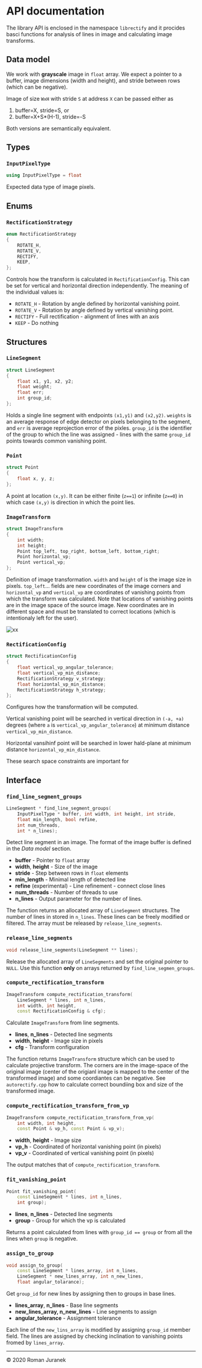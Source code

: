 # API documentation

The library API is enclosed in the namespace `librectify` and it procides basci functions for analysis of lines in image and calculating image transforms.

## Data model

We work with **grayscale** image in `float` array. We expect a pointer to a buffer, image dimensions (width and height), and stride between rows (which can be negative).

Image of size `WxH` with stride `S` at address `X` can be passed either as
1. buffer=X, stride=S, or
2. buffer=X+S*(H-1), stride=-S

Both versions are semantically equivalent.

## Types

### `InputPixelType`

```c++
using InputPixelType = float
```

Expected data type of image pixels.

## Enums

### `RectificationStrategy`

```c++
enum RectificationStrategy
{
    ROTATE_H,
    ROTATE_V,
    RECTIFY,
    KEEP,
};
```

Controls how the transform is calculated in `RectificationConfig`. This can be set for vertical and horizontal direction independently. The meaning of the individual values is:

* `ROTATE_H` - Rotation by angle defined by horizontal vanishing point.
* `ROTATE_V` - Rotation by angle defined by vertical vanishing point.
* `RECTIFY` - Full rectification - alignment of lines with an axis
* `KEEP` - Do nothing

## Structures

### `LineSegment`
```c++
struct LineSegment
{
    float x1, y1, x2, y2;
    float weight;
    float err;
    int group_id;
};
```

Holds a single line segment with endpoints `(x1,y1)` and `(x2,y2)`. `weights` is an average response of edge detector on pixels belonging to the segment, and `err` is average reprojection error of the pixles. `group_id` is the identifier of the group to which the line was assigned - lines with the same `group_id` points towards common vanishing point.

### `Point`

```c++
struct Point
{
    float x, y, z;
};
```

A point at location `(x,y)`. It can be either finite (`z==1`) or infinite (`z==0`) in which case `(x,y)` is direction in which the point lies.

### `ImageTransform`

```c++
struct ImageTransform
{
    int width;
    int height;
    Point top_left, top_right, bottom_left, bottom_right;
    Point horizontal_vp;
    Point vertical_vp;
};
```

Definition of image transformation. `width` and `height` of is the image size in pixels. `top_left`... fields are new coordinates of the image corners and `horizontal_vp` and `vertical_vp` are coordinates of vanishing points from which the transform was calculated. Note that locations of vanishing points are in the image space of the source image. New coordinates are in different space and must be translated to correct locations (which is intentionaly left for the user).

![xx](transform.svg)


### `RectificationConfig`

```c++
struct RectificationConfig
{
    float vertical_vp_angular_tolerance;
    float vertical_vp_min_distance;
    RectificationStrategy v_strategy;
    float horizontal_vp_min_distance;
    RectificationStrategy h_strategy;
};
```

Configures how the transformation will be computed.

Vertical vanishing point will be searched in vertical direction in `(-a, +a)` degrees (where `a` is `vertical_vp_angular_tolerance`) at minimum distance `vertical_vp_min_distance`.

Horizontal vansihinf point will be searched in lower hald-plane at minimum distance `horizontal_vp_min_distance`.

These search space constraints are important for

## Interface

### `find_line_segment_groups`

```c++
LineSegment * find_line_segment_groups(
    InputPixelType * buffer, int width, int height, int stride,
    float min_length, bool refine,
    int num_threads,
    int * n_lines);
```

Detect line segment in an image. The format of the image buffer is defined in the _Data model_ section.

* **buffer** - Pointer to `float` array
* **width**, **height** - Size of the image
* **stride** - Step between rows in `float` elements
* **min_length** - Minimal length of detected line
* **refine** (experimental) - Line refinement - connect close lines
* **num_threads** - Number of threads to use
* **n_lines** - Output parameter for the number of lines.

The function returns an allocated array of `LineSegment` structures. The number of lines in stored in `n_lines`. These lines can be freely modified or filtered. The array must be released by `release_line_segments`.

### `release_line_segments`
```c++
void release_line_segments(LineSegment ** lines);
```

Release the allocated array of `LineSegments` and set the original pointer to `NULL`. Use this function **only** on arrays returned by `find_line_segmen_groups`.


### `compute_rectification_transform`
```c++
ImageTransform compute_rectification_transform(
    LineSegment * lines, int n_lines,
    int width, int height,
    const RectificationConfig & cfg);
```

Calculate `ImageTransform` from line segments.

* **lines**, **n_lines** - Detected line segments
* **width**, **height** - Image size in pixels
* **cfg** - Transform configuration

The function returns `ImageTransform` structure which can be used to calculate projective transform. The corners are in the image-space of the original image (center of the origianl image is mapped to the center of the transformed image) and some coordiantes can be negative. See `autorectify.cpp` how to calculate correct boundiing box and size of the transformed image.


### `compute_rectification_transform_from_vp`
```c++
ImageTransform compute_rectification_transform_from_vp(
    int width, int height,
    const Point & vp_h, const Point & vp_v);
```

* **width**, **height** - Image size
* **vp_h** - Coordinated of horizontal vanishing point (in pixels)
* **vp_v** - Coordinated of vertical vanishing point (in pixels)

The output matches that of `compute_rectification_transform`.


### `fit_vanishing_point`
```c++
Point fit_vanishing_point(
    const LineSegment * lines, int n_lines,
    int group);
```

* **lines**, **n_lines** - Detected line segments
* **group** - Group for which the vp is calculated

Returns a point calculated from lines with `group_id == group` or from all the lines when `group` is negative.


### `assign_to_group`
```c++
void assign_to_group(
    const LineSegment * lines_array, int n_lines,
    LineSegment * new_lines_array, int n_new_lines,
    float angular_tolarance);
```

Get `group_id` for new lines by assigning then to groups in base lines.

* **lines_array**, **n_lines** - Base line segments
* **new_lines_array, n_new_lines** - Line segments to assign
* **angular_tolerance** - Assignment tolerance

Each line of the `new_lins_array` is modified by assigning `group_id` member field. The lines are assigned by checking inclination to vanishing points fromed by `lines_array`.


---
&copy; 2020 Roman Juranek